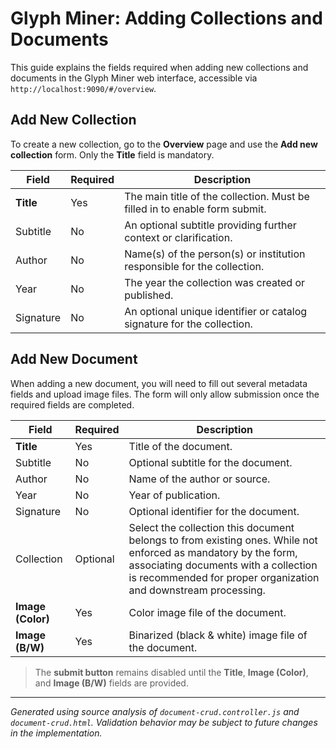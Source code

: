 # Glyph Miner: Adding Collections and Documents

This guide explains the fields required when adding new collections and documents in the Glyph Miner web interface, accessible via `http://localhost:9090/#/overview`.

## Add New Collection

To create a new collection, go to the **Overview** page and use the **Add new collection** form. Only the **Title** field is mandatory.

| Field         | Required | Description                                                                 |
|---------------|----------|-----------------------------------------------------------------------------|
| **Title**     | Yes      | The main title of the collection. Must be filled in to enable form submit. |
| Subtitle      | No       | An optional subtitle providing further context or clarification.            |
| Author        | No       | Name(s) of the person(s) or institution responsible for the collection.     |
| Year          | No       | The year the collection was created or published.                          |
| Signature     | No       | An optional unique identifier or catalog signature for the collection.      |

## Add New Document

When adding a new document, you will need to fill out several metadata fields and upload image files. The form will only allow submission once the required fields are completed.

| Field                | Required | Description                                                                 |
|----------------------|----------|-----------------------------------------------------------------------------|
| **Title**            | Yes      | Title of the document.                                                      |
| Subtitle             | No       | Optional subtitle for the document.                                         |
| Author               | No       | Name of the author or source.                                               |
| Year                 | No       | Year of publication.                                                        |
| Signature            | No       | Optional identifier for the document.                                       |
| Collection           | Optional | Select the collection this document belongs to from existing ones. While not enforced as mandatory by the form, associating documents with a collection is recommended for proper organization and downstream processing. |
| **Image (Color)**    | Yes      | Color image file of the document.                                           |
| **Image (B/W)**      | Yes      | Binarized (black & white) image file of the document.                      |

> The **submit button** remains disabled until the **Title**, **Image (Color)**, and **Image (B/W)** fields are provided.

---

*Generated using source analysis of `document-crud.controller.js` and `document-crud.html`. Validation behavior may be subject to future changes in the implementation.*
